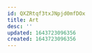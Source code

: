 ```yaml
---
id: QXZRtqf3txJNpjd0mfDOx
title: Art
desc: ''
updated: 1643723096356
created: 1643723096356
---
```


